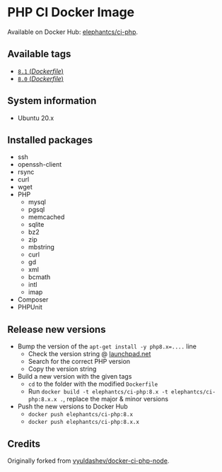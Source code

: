 # PHP CI Docker Image

Available on Docker Hub: [elephantcs/ci-php](https://hub.docker.com/r/elephantcs/ci-php/tags).

## Available tags
- [`8.1` (_Dockerfile_)](https://github.com/elephantcs/docker-ci-php/blob/master/8.1/Dockerfile)
- [`8.0` (_Dockerfile_)](https://github.com/elephantcs/docker-ci-php/blob/master/8.0/Dockerfile)

## System information
  * Ubuntu 20.x

## Installed packages
  * ssh
  * openssh-client
  * rsync
  * curl
  * wget
  * PHP
    * mysql
    * pgsql
    * memcached
    * sqlite
    * bz2
    * zip
    * mbstring
    * curl
    * gd
    * xml
    * bcmath
    * intl
    * imap
  * Composer
  * PHPUnit

## Release new versions

- Bump the version of the `apt-get install -y php8.x=....` line
  - Check the version string @ [launchpad.net](https://launchpad.net/~ondrej/+archive/ubuntu/php/+index?batch=75&direction=backwards&start=225)
  - Search for the correct PHP version
  - Copy the version string
- Build a new version with the given tags
  - `cd` to the folder with the modified `Dockerfile`
  - Run `docker build -t elephantcs/ci-php:8.x -t elephantcs/ci-php:8.x.x .`, replace the major & minor versions
- Push the new versions to Docker Hub
  - `docker push elephantcs/ci-php:8.x`
  - `docker push elephantcs/ci-php:8.x.x`

## Credits

Originally forked from [vyuldashev/docker-ci-php-node](https://github.com/vyuldashev/docker-ci-php-node).